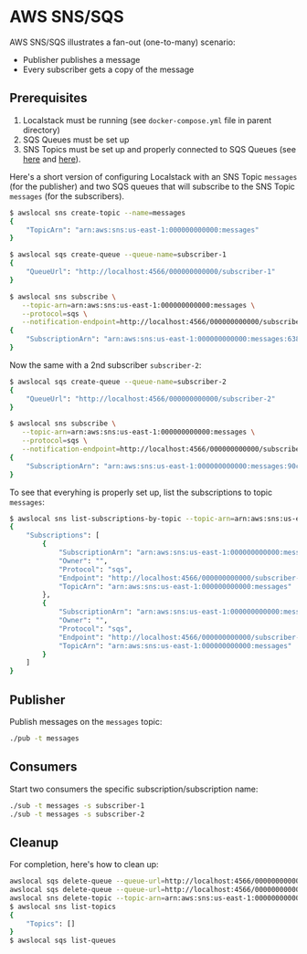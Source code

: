 # AWS SNS/SQS

AWS SNS/SQS illustrates a fan-out (one-to-many) scenario:

- Publisher publishes a message
- Every subscriber gets a copy of the message

## Prerequisites

1. Localstack must be running (see `docker-compose.yml` file in parent directory)
2. SQS Queues must be set up
3. SNS Topics must be set up and properly connected to SQS Queues
   (see [here](https://docs.aws.amazon.com/sns/latest/dg/sns-sqs-as-subscriber.html)
   and [here](https://docs.aws.amazon.com/AWSSimpleQueueService/latest/SQSDeveloperGuide/sqs-configure-subscribe-queue-sns-topic.html)).

Here's a short version of configuring Localstack with an SNS Topic `messages`
(for the publisher) and two SQS queues that will subscribe to the SNS Topic
`messages` (for the subscribers).

```sh
$ awslocal sns create-topic --name=messages
{
    "TopicArn": "arn:aws:sns:us-east-1:000000000000:messages"
}

$ awslocal sqs create-queue --queue-name=subscriber-1
{
    "QueueUrl": "http://localhost:4566/000000000000/subscriber-1"
}

$ awslocal sns subscribe \
   --topic-arn=arn:aws:sns:us-east-1:000000000000:messages \
   --protocol=sqs \
   --notification-endpoint=http://localhost:4566/000000000000/subscriber-1
{
    "SubscriptionArn": "arn:aws:sns:us-east-1:000000000000:messages:638eb44d-4b4b-4f02-93ac-b5ae097aa346"
}
```

Now the same with a 2nd subscriber `subscriber-2`:

```sh
$ awslocal sqs create-queue --queue-name=subscriber-2
{
    "QueueUrl": "http://localhost:4566/000000000000/subscriber-2"
}

$ awslocal sns subscribe \
   --topic-arn=arn:aws:sns:us-east-1:000000000000:messages \
   --protocol=sqs \
   --notification-endpoint=http://localhost:4566/000000000000/subscriber-2
{
    "SubscriptionArn": "arn:aws:sns:us-east-1:000000000000:messages:90cf06d6-5248-436a-bbc2-3a39000ca0e4"
}
```

To see that everyhing is properly set up, list the subscriptions to topic
`messages`:

```sh
$ awslocal sns list-subscriptions-by-topic --topic-arn=arn:aws:sns:us-east-1:000000000000:messages
{
    "Subscriptions": [
        {
            "SubscriptionArn": "arn:aws:sns:us-east-1:000000000000:messages:638eb44d-4b4b-4f02-93ac-b5ae097aa346",
            "Owner": "",
            "Protocol": "sqs",
            "Endpoint": "http://localhost:4566/000000000000/subscriber-1",
            "TopicArn": "arn:aws:sns:us-east-1:000000000000:messages"
        },
        {
            "SubscriptionArn": "arn:aws:sns:us-east-1:000000000000:messages:90cf06d6-5248-436a-bbc2-3a39000ca0e4",
            "Owner": "",
            "Protocol": "sqs",
            "Endpoint": "http://localhost:4566/000000000000/subscriber-2",
            "TopicArn": "arn:aws:sns:us-east-1:000000000000:messages"
        }
    ]
}
```

## Publisher

Publish messages on the `messages` topic:

```sh
./pub -t messages
```

## Consumers

Start two consumers the specific subscription/subscription name:

```sh
./sub -t messages -s subscriber-1
./sub -t messages -s subscriber-2
```

## Cleanup

For completion, here's how to clean up:

```sh
awslocal sqs delete-queue --queue-url=http://localhost:4566/000000000000/subscriber-2
awslocal sqs delete-queue --queue-url=http://localhost:4566/000000000000/subscriber-1
awslocal sns delete-topic --topic-arn=arn:aws:sns:us-east-1:000000000000:messages
$ awslocal sns list-topics
{
    "Topics": []
}
$ awslocal sqs list-queues
```
